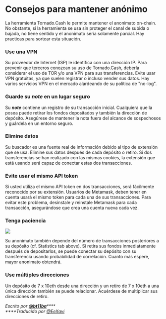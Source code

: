 # Consejos para mantener anónimo

La herramienta Tornado.Cash le permite mantener el anonimato on-chain. No obstante, si la herramienta se usa sin proteger el canal de subida o bajada, no tiene sentido y el anonimato seria solamente parcial. Hay practicas para sortear esta situación.

### Use una VPN

Su proveedor de Internet (ISP) le identifica con una dirección IP. Para prevenir que terceros conozcan su uso de Tornado.Cash, debería considerar el uso de TOR y/o una VPN para sus transferencias. Evite usar VPN gratuitas, ya que suelen registrar o incluso vender sus datos. Hay varios servicios VPN en el mercado alardeando de su política de "no-log".

### Guarde su _**note**_ en un lugar seguro  <a href="save-your-note-in-a-safe-place" id="save-your-note-in-a-safe-place"></a>

Su _**note**_ contiene un registro de su transacción inicial. Cualquiera que la posea puede retirar los fondos depositados y también la dirección de depósito. Asegúrese de mantener la nota fuera del alcance de sospechosos y guárdela en un entorno seguro.

### Elimine datos <a href="delete-data" id="delete-data"></a>

Su buscador es una fuente real de información debido al tipo de extensión que se usa. Elimine sus datos después de cada depósito o retiro. Si dos transferencias se han realizado con las mismas cookies, la extensión que está usando será capaz de conectar estas dos transacciones.

### Evite usar el mismo API token <a href="avoid-using-the-same-api-token" id="avoid-using-the-same-api-token"></a>

Si usted utiliza el mismo API token en dos transacciones, será fácilmente reconocido por su extensión. Usuarios de Metamask, deben tener en cuenta usará el mismo token para cada una de sus transacciones. Para evitar este problema, desinstale y reinstale Metamask para cada transacción, asegurándose que crea una cuenta nueva cada vez.

### Tenga paciencia <a href="be-patient" id="be-patient"></a>

![](https://gblobscdn.gitbook.com/assets%2F-MXflGk4w5pDjjlmPCuF%2F-MgQVRqU6Ff6ypW\_Q-fV%2F-MgQW0ko2bOUYlnsuG0F%2Fozxj.png?alt=media\&token=1debad58-aa3c-4638-9d18-1636e87e3d0a)

Su anonimato también depende del número de transacciones posteriores a su depósito (cf. Statistics tab above). Si retira sus fondos inmediatamente después de depositarlos, se puede conectar su depósito con su transferencia usando probabilidad de correlación. Cuanto más espere, mayor anonimato obtendrá.

### Use múltiples direcciones

Un depósito de 7 x 10eth desde una dirección y un retiro de 7 x 10eth a una única dirección también se puede relacionar. Acuérdese de multiplicar sus direcciones de retiro.

_Escrito por_ [_**@bt11ba**_](https://torn.community/u/bt11ba/)_****_\
_****Traducido por_ [_@EeXavi_](https://twitter.com/EeXavi?s=09)
